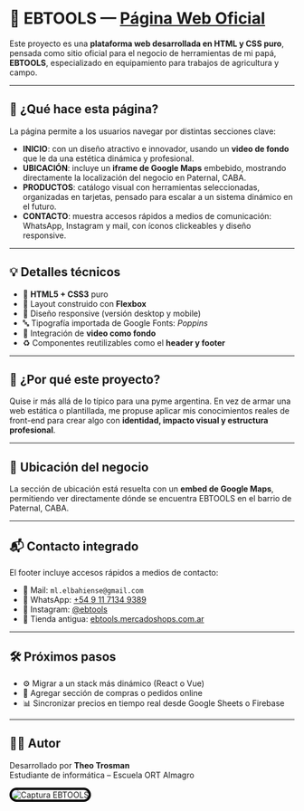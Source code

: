 # 🌾 EBTOOLS — [Página Web Oficial](https://ebtools.netlify.app/) 

Este proyecto es una **plataforma web desarrollada en HTML y CSS puro**, pensada como sitio oficial para el negocio de herramientas de mi papá, **EBTOOLS**, especializado en equipamiento para trabajos de agricultura y campo.

---

## 🧠 ¿Qué hace esta página?

La página permite a los usuarios navegar por distintas secciones clave:

- **INICIO**: con un diseño atractivo e innovador, usando un **video de fondo** que le da una estética dinámica y profesional.
- **UBICACIÓN**: incluye un **iframe de Google Maps** embebido, mostrando directamente la localización del negocio en Paternal, CABA.
- **PRODUCTOS**: catálogo visual con herramientas seleccionadas, organizadas en tarjetas, pensado para escalar a un sistema dinámico en el futuro.
- **CONTACTO**: muestra accesos rápidos a medios de comunicación: WhatsApp, Instagram y mail, con íconos clickeables y diseño responsive.

---

## 💡 Detalles técnicos

- 🔧 **HTML5 + CSS3** puro  
- 💠 Layout construido con **Flexbox**  
- 📱 Diseño responsive (versión desktop y mobile)  
- 🔤 Tipografía importada de Google Fonts: *Poppins*  
- 🎥 Integración de **video como fondo**  
- ♻️ Componentes reutilizables como el **header y footer**

---

## 🎯 ¿Por qué este proyecto?

Quise ir más allá de lo típico para una pyme argentina. En vez de armar una web estática o plantillada, me propuse aplicar mis conocimientos reales de front-end para crear algo con **identidad, impacto visual y estructura profesional**.

---

## 📍 Ubicación del negocio

La sección de ubicación está resuelta con un **embed de Google Maps**, permitiendo ver directamente dónde se encuentra EBTOOLS en el barrio de Paternal, CABA.

---

## 📬 Contacto integrado

El footer incluye accesos rápidos a medios de contacto:

- 📧 Mail: `ml.elbahiense@gmail.com`  
- 📱 WhatsApp: [+54 9 11 7134 9389](https://wa.me/5491171349389?text=Hola%21)  
- 📸 Instagram: [@ebtools](https://instagram.com/ebtools)  
- 🛒 Tienda antigua: [ebtools.mercadoshops.com.ar](https://ebtools.mercadoshops.com.ar)

---

## 🛠️ Próximos pasos

- ⚙️ Migrar a un stack más dinámico (React o Vue)  
- 🛒 Agregar sección de compras o pedidos online  
- 📊 Sincronizar precios en tiempo real desde Google Sheets o Firebase  

---

## 🙋‍♂️ Autor

Desarrollado por **Theo Trosman**  
Estudiante de informática – Escuela ORT Almagro

<img src="https://github.com/user-attachments/assets/ea9ce80f-9b64-4d92-81c7-dc6131a5f9e3" 
     style="border: 4px solid black; border-radius: 40px;" 
     alt="Captura EBTOOLS" />


